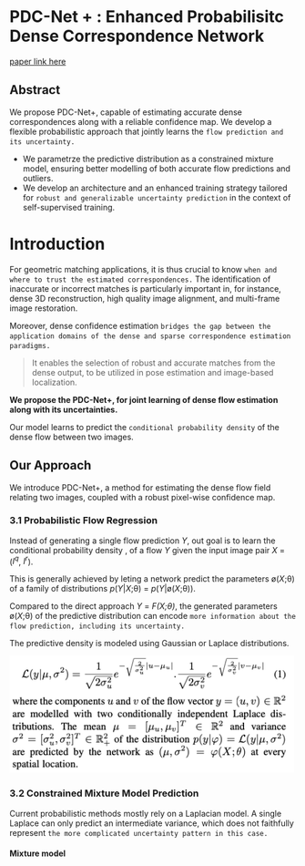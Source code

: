 
# PDC-Net + : Enhanced Probabilisitc Dense Correspondence Network

[paper link here](https://arxiv.org/pdf/2109.13912.pdf)

## Abstract

We propose PDC-Net+, capable of estimating accurate dense correspondences along with a reliable confidence map.
We develop a flexible probabilistic approach that jointly learns the `flow prediction and its uncertainty.`

* We parametrze the predictive distribution as a constrained mixture model, ensuring better modelling of
both accurate flow predictions and outliers.
* We develop an architecture and an enhanced training strategy tailored for `robust and generalizable uncertainty
prediction` in the context of self-supervised training.

# Introduction

For geometric matching applications, it is thus crucial to know `when and where to trust the estimated correspondences.`
The identification of inaccurate or incorrect matches is particularly important in, for instance,
dense 3D reconstruction, high quality image alignment, and multi-frame image restoration.

Moreover, dense confidence estimation `bridges the gap between the application domains of the dense and
sparse correspondence estimation paradigms.`

> It enables the selection of robust and accurate matches from the dense output, to be utilized in
> pose estimation and image-based localization.

**We propose the PDC-Net+, for joint learning of dense flow estimation along with its uncertainties.**

Our model learns to predict the `conditional probability density` of the dense flow between two images.

## Our Approach

We introduce PDC-Net+, a method for estimating the dense flow field relating two images, coupled with a
robust pixel-wise confidence map.

### 3.1 Probabilistic Flow Regression

Instead of generating a single flow prediction *Y*, out goal is to learn the conditional probability
density , of a flow *Y* given the input image pair *X* = (*I<sup>q</sup>*, *I<sup>r</sup>*).

This is generally achieved by leting a network predict the parameters ø(*X*;θ) of a family of distributions
*p*(*Y*|*X*;θ) = *p*(*Y*|ø(*X*;θ)).

Compared to the direct approach *Y* = *F(X;θ)*, the generated parameters ø(*X*;θ) of the predictive
distribution can encode `more information about the flow prediction, including its uncertainty.`

The predictive density is modeled using Gaussian or Laplace distributions.

<img src="https://github.com/0nandon/2022_CVLAB_WINTER_STUDY/blob/main/photo/PDCNET_1.png" width=500>

### 3.2 Constrained Mixture Model Prediction

Current probabilistic methods mostly rely on a Laplacian model. A single Laplace can only predict an
intermediate variance, which does not faithfully represent `the more complicated uncertainty pattern
in this case.`

#### Mixture model









